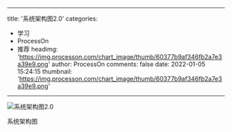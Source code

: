 
---
title: '系统架构图2.0'
categories: 
 - 学习
 - ProcessOn
 - 推荐
headimg: 'https://img.processon.com/chart_image/thumb/60377b9af346fb2a7e3a39e9.png'
author: ProcessOn
comments: false
date: 2022-01-05 15:24:15
thumbnail: 'https://img.processon.com/chart_image/thumb/60377b9af346fb2a7e3a39e9.png'
---

<div>   
<img class="thumb" alt="系统架构图2.0" src="https://img.processon.com/chart_image/thumb/60377b9af346fb2a7e3a39e9.png" referrerpolicy="no-referrer">
<p>系统架构图</p>  
</div>
            